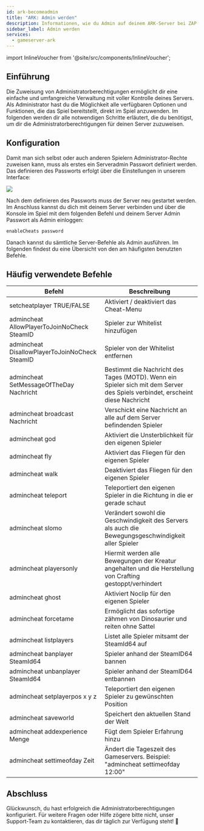 ```yaml
---
id: ark-becomeadmin
title: "ARK: Admin werden"
description: Informationen, wie du Admin auf deinem ARK-Server bei ZAP-Hosting wirst - ZAP-Hosting.com Dokumentation
sidebar_label: Admin werden
services:
  - gameserver-ark
---
```


import InlineVoucher from '@site/src/components/InlineVoucher';

## Einführung
Die Zuweisung von Administratorberechtigungen ermöglicht dir eine einfache und umfangreiche Verwaltung mit voller Kontrolle deines Servers. Als Administrator hast du die Möglichkeit alle verfügbaren Optionen und Funktionen, die das Spiel bereitstellt, direkt im Spiel anzuwenden. Im folgenden werden dir alle notwendigen Schritte erläutert, die du benötigst, um dir die Administratorberechtigungen für deinen Server zuzuweisen. 
<InlineVoucher />

## Konfiguration

Damit man sich selbst oder auch anderen Spielern Administrator-Rechte zuweisen kann, muss als erstes ein Serveradmin Passwort definiert werden. Das definieren des Passworts erfolgt über die Einstellungen in unserem Interface:

![](https://screensaver01.zap-hosting.com/index.php/s/mJrDsH34G2iCq3c/preview)

Nach dem definieren des Passworts muss der Server neu gestartet werden. Im Anschluss kannst du dich mit deinem Server verbinden und über die Konsole im Spiel mit dem folgenden Befehl und deinem Server Admin Passwort als Admin einloggen:

```
enableCheats password
```



Danach kannst du sämtliche Server-Befehle als Admin ausführen. Im folgenden findest du eine Übersicht von den am häufigsten benutzten Befehle. 



## Häufig verwendete Befehle

| Befehl                                         | Beschreibung                                                 |
| ---------------------------------------------- | ------------------------------------------------------------ |
| setcheatplayer TRUE/FALSE                      | Aktiviert / deaktiviert das Cheat-Menu                       |
| admincheat AllowPlayerToJoinNoCheck SteamID    | Spieler zur Whitelist hinzufügen                             |
| admincheat DisallowPlayerToJoinNoCheck SteamID | Spieler von der Whitelist entfernen                          |
| admincheat SetMessageOfTheDay Nachricht        | Bestimmt die Nachricht des Tages (MOTD). Wenn ein Spieler sich mit dem Server des Spiels verbindet, erscheint diese Nachricht |
| admincheat broadcast Nachricht                 | Verschickt eine Nachricht an alle auf dem Server befindenden Spieler |
| admincheat god                                 | Aktiviert die Unsterblichkeit für den eigenen Spieler        |
| admincheat fly                                 | Aktiviert das Fliegen für den eigenen Spieler                |
| admincheat walk                                | Deaktiviert das Fliegen für den eigenen Spieler              |
| admincheat teleport                            | Teleportiert den eigenen Spieler in die Richtung in die er gerade schaut |
| admincheat slomo                               | Verändert sowohl die Geschwindigkeit des Servers als auch die Bewegungsgeschwindigkeit aller Spieler |
| admincheat playersonly                         | Hiermit werden alle Bewegungen der Kreatur angehalten und die Herstellung von Crafting gestoppt/verhindert |
| admincheat ghost                               | Aktiviert Noclip für den eigenen Spieler                     |
| admincheat forcetame                           | Ermöglicht das sofortige zähmen von Dinosaurier und reiten ohne Sattel |
| admincheat listplayers                         | Listet alle Spieler mitsamt der SteamId64 auf                |
| admincheat banplayer SteamId64                 | Spieler anhand der SteamID64 bannen                          |
| admincheat unbanplayer SteamId64               | Spieler anhand der SteamID64 entbannen                       |
| admincheat setplayerpos x y z                  | Teleportiert den eigenen Spieler zu gewünschten Position     |
| admincheat saveworld                           | Speichert den aktuellen Stand der Welt                       |
| admincheat addexperience Menge                 | Fügt dem Spieler Erfahrung hinzu                             |
| admincheat settimeofday Zeit                   | Ändert die Tageszeit des Gameservers. Beispiel: "admincheat settimeofday 12:00" |

## Abschluss

Glückwunsch, du hast erfolgreich die Administratorberechtigungen konfiguriert. Für weitere Fragen oder Hilfe zögere bitte nicht, unser Support-Team zu kontaktieren, das dir täglich zur Verfügung steht! 🙂